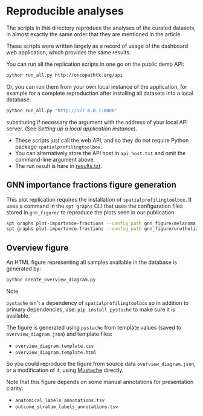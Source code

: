 
# Reproducible analyses

The scripts in this directory reproduce the analyses of the curated datasets, in almost exactly the same order that they are mentioned in the article.

These scripts were written largely as a record of usage of the dashboard web application, which provides the same results.

You can run all the replication scripts in one go on the public demo API:

```sh
python run_all.py http://oncopathtk.org/api
```

Or, you can run them from your own local instance of the application, for example for a complete reproduction after installing all datasets into a local database:

```sh
python run_all.py "http://127.0.0.1:8080"
```

substituting if necessary the argument with the address of your local API server. (See *Setting up a local application instance*).

- These scripts just call the web API, and so they do not require Python package `spatialprofilingtoolbox`.
- You can alternatively store the API host in `api_host.txt` and omit the command-line argument above.
- The run result is here in [results.txt](results.txt).

## GNN importance fractions figure generation

This plot replication requires the installation of `spatialprofilingtoolbox`. It uses a command in the `spt graphs` CLI that uses the configuration files stored in `gnn_figure/` to reproduce the plots seen in our publication.

```bash
spt graphs plot-importance-fractions --config_path gnn_figure/melanoma_intralesional_il2.config --output_filename gnn_figure/melanoma_intralesional_il2.png
spt graphs plot-importance-fractions --config_path gnn_figure/urothelial_ici.config --output_filename gnn_figure/urothelial_ici.png
```

## Overview figure

An HTML figure representing all samples available in the database is generated by:

```bash
python create_overview_diagram.py
```

> [!NOTE]
> `pystache` isn't a dependency of `spatialprofilingtoolbox` so in addition to primary dependencies, use:
> `pip install pystache` to make sure it is available.

The figure is generated using `pystache` from template values (saved to `overview_diagram.json`) and template files:
- `overview_diagram.template.css`
- `overview_diagram.template.html`

So you could reproduce the figure from source data `overview_diagram.json`, or a modification of it, using [Mustache](https://github.com/mustache/mustache/) directly.

Note that this figure depends on some manual annotations for presentation clarity:
- `anatomical_labels_annotations.tsv`
- `outcome_stratum_labels_annotations.tsv`
